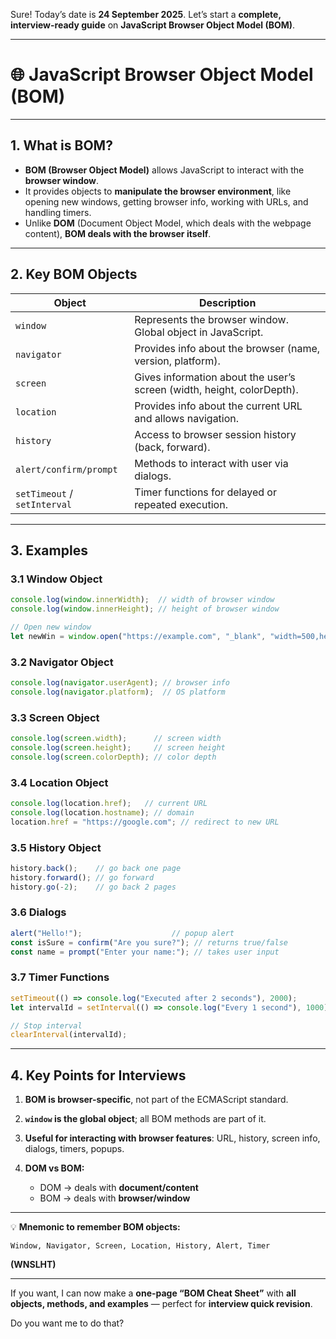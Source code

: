 Sure! Today’s date is **24 September 2025**. Let’s start a **complete, interview-ready guide** on **JavaScript Browser Object Model (BOM)**.

---

# 🌐 **JavaScript Browser Object Model (BOM)**

---

## **1. What is BOM?**

* **BOM (Browser Object Model)** allows JavaScript to interact with the **browser window**.
* It provides objects to **manipulate the browser environment**, like opening new windows, getting browser info, working with URLs, and handling timers.
* Unlike **DOM** (Document Object Model, which deals with the webpage content), **BOM deals with the browser itself**.

---

## **2. Key BOM Objects**

| Object                       | Description                                                            |
| ---------------------------- | ---------------------------------------------------------------------- |
| `window`                     | Represents the browser window. Global object in JavaScript.            |
| `navigator`                  | Provides info about the browser (name, version, platform).             |
| `screen`                     | Gives information about the user’s screen (width, height, colorDepth). |
| `location`                   | Provides info about the current URL and allows navigation.             |
| `history`                    | Access to browser session history (back, forward).                     |
| `alert/confirm/prompt`       | Methods to interact with user via dialogs.                             |
| `setTimeout` / `setInterval` | Timer functions for delayed or repeated execution.                     |

---

## **3. Examples**

### **3.1 Window Object**

```js
console.log(window.innerWidth);  // width of browser window
console.log(window.innerHeight); // height of browser window

// Open new window
let newWin = window.open("https://example.com", "_blank", "width=500,height=500");
```

### **3.2 Navigator Object**

```js
console.log(navigator.userAgent); // browser info
console.log(navigator.platform);  // OS platform
```

### **3.3 Screen Object**

```js
console.log(screen.width);      // screen width
console.log(screen.height);     // screen height
console.log(screen.colorDepth); // color depth
```

### **3.4 Location Object**

```js
console.log(location.href);   // current URL
console.log(location.hostname); // domain
location.href = "https://google.com"; // redirect to new URL
```

### **3.5 History Object**

```js
history.back();    // go back one page
history.forward(); // go forward
history.go(-2);    // go back 2 pages
```

### **3.6 Dialogs**

```js
alert("Hello!");                    // popup alert
const isSure = confirm("Are you sure?"); // returns true/false
const name = prompt("Enter your name:"); // takes user input
```

### **3.7 Timer Functions**

```js
setTimeout(() => console.log("Executed after 2 seconds"), 2000);
let intervalId = setInterval(() => console.log("Every 1 second"), 1000);

// Stop interval
clearInterval(intervalId);
```

---

## **4. Key Points for Interviews**

1. **BOM is browser-specific**, not part of the ECMAScript standard.
2. **`window` is the global object**; all BOM methods are part of it.
3. **Useful for interacting with browser features**: URL, history, screen info, dialogs, timers, popups.
4. **DOM vs BOM:**

   * DOM → deals with **document/content**
   * BOM → deals with **browser/window**

---

💡 **Mnemonic to remember BOM objects:**

```
Window, Navigator, Screen, Location, History, Alert, Timer
```

**(WNSLHT)**

---

If you want, I can now make a **one-page “BOM Cheat Sheet”** with **all objects, methods, and examples** — perfect for **interview quick revision**.

Do you want me to do that?
